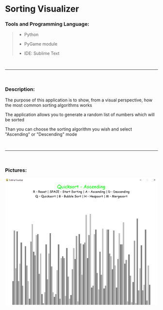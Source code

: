 # Sorting Visualizer

### Tools and Programming Language:
> - <p>Python<p> 
> - <p>PyGame module<p>
> - <p>IDE: Sublime Text<p>

<br/>

---
<br/>

### Description:

<p>The purpose of this application is to show, from a visual perspective, how the most common sorting algorithms works <p>

<p>The application allows you to generate a random list of numbers which will be sorted<p>

<p>Than you can choose the sorting algorithm you wish and select "Ascending" or "Descending" mode<p>

<br/>

---
<br/>

### Pictures:
<img src="Img.PNG" alt="Image 1">
